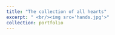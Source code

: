 ```yaml
---
title: "The collection of all hearts"
excerpt: " <br/><img src='hands.jpg'>"
collection: portfolio
---
```

